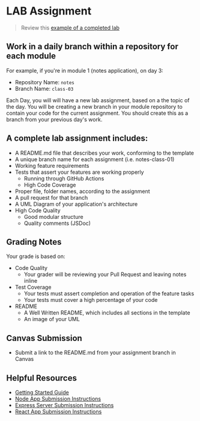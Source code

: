 # LAB Assignment

> Review this [example of a completed lab](./example)

## Work in a daily branch within a repository for each module

For example, if you're in module 1 (notes application), on day 3:

- Repository Name: `notes`
- Branch Name: `class-03`

Each Day, you will will have a new lab assignment, based on a the topic of the day. You will be creating a new branch in your module repository to contain your code for the current assignment. You should create this as a branch from your previous day's work.

## A complete lab assignment includes:

- A README.md file that describes your work, conforming to the template
- A unique branch name for each assignment (i.e. notes-class-01)
- Working feature requirements
- Tests that assert your features are working properly
  - Running through GitHub Actions
  - High Code Coverage
- Proper file, folder names, according to the assignment
- A pull request for that branch
- A UML Diagram of your application's architecture
- High Code Quality
  - Good modular structure
  - Quality comments (JSDoc)

## Grading Notes

Your grade is based on:

- Code Quality
  - Your grader will be reviewing your Pull Request and leaving notes inline
- Test Coverage
  - Your tests must assert completion and operation of the feature tasks
  - Your tests must cover a high percentage of your code
- README
  - A Well Written README, which includes all sections in the template
  - An image of your UML

## Canvas Submission

- Submit a link to the README.md from your assignment branch in Canvas

## Helpful Resources

- [Getting Started Guide](./getting-started.md)
- [Node App Submission Instructions](./node-apps.md)
- [Express Server Submission Instructions](./express-servers.md)
- [React App Submission Instructions](./react-apps.md)
